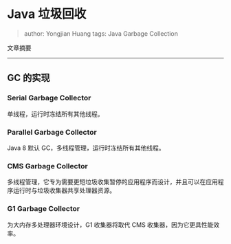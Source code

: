 # Java 垃圾回收
> author: Yongjian Huang
> tags: Java Garbage Collection

文章摘要
**********
## GC 的实现
### Serial Garbage Collector
单线程，运行时冻结所有其他线程。
### Parallel Garbage Collector
Java 8 默认 GC，多线程管理，运行时冻结所有其他线程。
### CMS Garbage Collector
多线程管理，它专为需要更短垃圾收集暂停的应用程序而设计，并且可以在应用程序运行时与垃圾收集器共享处理器资源。
### G1 Garbage Collector
为大内存多处理器环境设计，G1 收集器将取代 CMS 收集器，因为它更具性能效率。
